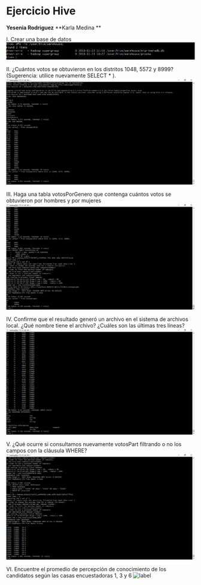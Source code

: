 # Ejercicio Hive

**Yesenia Rodriguez**
**Karla Medina **

I.	Crear una base de datos
![](hivepregunta1.png 'label')


II.	¿Cuántos votos se obtuvieron en los distritos 1048, 5572 y 8999? (Sugerencia: utilice nuevamente SELECT * ).
![](hivepregunta2.png 'label')


III. Haga una tabla votosPorGenero que contenga cuántos votos se obtuvieron por hombres y por mujeres
![](hivepregunta3.png 'label')


IV. Confirme que el resultado generó un archivo en el sistema de archivos local. ¿Qué nombre tiene el archivo? ¿Cuáles son las últimas tres líneas?
![](hivepregunta4.png 'label')


V.	¿Qué ocurre si consultamos nuevamente votosPart filtrando o no los campos con la cláusula WHERE?
![](hivepregunta5_1.png 'label')

VI.	Encuentre el promedio de percepción de conocimiento de los candidatos según las casas encuestadoras 1, 3 y 6 
![](hivepregunta6.png 'label')



